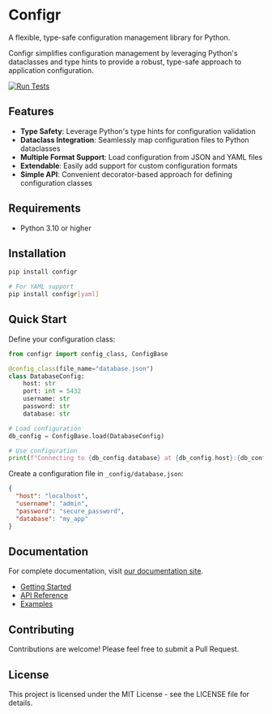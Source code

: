 # Configr

A flexible, type-safe configuration management library for Python.

Configr simplifies configuration management by leveraging Python's dataclasses and type hints to provide a robust, type-safe approach to application configuration.

[![Run Tests](https://github.com/cwieken/configr/actions/workflows/run-tests.yml/badge.svg)](https://github.com/cwieken/configr/actions/workflows/run-tests.yml)


## Features

- **Type Safety**: Leverage Python's type hints for configuration validation
- **Dataclass Integration**: Seamlessly map configuration files to Python dataclasses
- **Multiple Format Support**: Load configuration from JSON and YAML files
- **Extendable**: Easily add support for custom configuration formats
- **Simple API**: Convenient decorator-based approach for defining configuration classes

## Requirements
- Python 3.10 or higher


## Installation

```bash
pip install configr

# For YAML support
pip install configr[yaml]
```

## Quick Start

Define your configuration class:

```python
from configr import config_class, ConfigBase

@config_class(file_name="database.json")
class DatabaseConfig:
    host: str
    port: int = 5432
    username: str
    password: str
    database: str

# Load configuration
db_config = ConfigBase.load(DatabaseConfig)

# Use configuration
print(f"Connecting to {db_config.database} at {db_config.host}:{db_config.port}")
```

Create a configuration file in `_config/database.json`:

```json
{
  "host": "localhost",
  "username": "admin",
  "password": "secure_password",
  "database": "my_app"
}
```

## Documentation

For complete documentation, visit [our documentation site](https://cwieken.github.io/configr/).

- [Getting Started](https://cwieken.github.io/configr/getting-started/)
- [API Reference](https://cwieken.github.io/configr/api/config-base/)
- [Examples](https://cwieken.github.io/configr/examples/)

## Contributing

Contributions are welcome! Please feel free to submit a Pull Request.

## License

This project is licensed under the MIT License - see the LICENSE file for details.